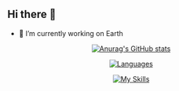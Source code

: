 ## Hi there 👋

- 🔭 I’m currently working on Earth


<div align="center">

  [![Anurag's GitHub stats](https://github-readme-stats.vercel.app/api?username=jaylaelike&show_icons=true&theme=dracula)](https://github.com/jaylaelike/github-readme-stats)
  
  [![Languages](https://github-readme-stats.vercel.app/api/top-langs/?username=jaylaelike&layout=compact&langs_count=10&hide_border=true&custom_title=Languages&bg_color=00000000&hide=PHP)](https://github.com/jaylaelike)

  
[![My Skills](https://skillicons.dev/icons?i=nextjs,aws,gcp,nestjs,react,vue,nodejs,anaconda,p5js,js,html,css,wasm,astro,arduino,planetscale,planetscale,docker,graphql,prisma,flutter,linux&perline=4)](https://skillicons.dev)

  

</div>
